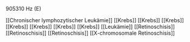 905310 Hz (E)

[[Chronischer lymphozytischer Leukämie]]
[[Krebs]]
[[Krebs]]
[[Krebs]]
[[Krebs]]
[[Krebs]]
[[Krebs]]
[[Krebs]]
[[Leukämie]]
[[Retinoschisis]]
[[Retinoschisis]]
[[Retinoschisis]]
[[X-chromosomale Retinoschisis]]